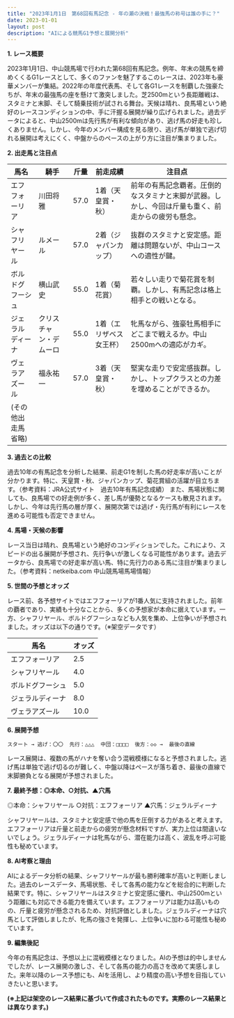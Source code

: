 ```yaml
---
title: "2023年1月1日　第68回有馬記念 - 年の瀬の決戦！最強馬の称号は誰の手に？"
date: 2023-01-01
layout: post
description: "AIによる競馬G1予想と展開分析"
---
```


**1. レース概要**

2023年1月1日、中山競馬場で行われた第68回有馬記念。例年、年末の競馬を締めくくるG1レースとして、多くのファンを魅了するこのレースは、2023年も豪華メンバーが集結。2022年の年度代表馬、そして各G1レースを制覇した強豪たちが、年末の最強馬の座を懸けて激突しました。芝2500mという長距離戦は、スタミナと末脚、そして騎乗技術が試される舞台。天候は晴れ、良馬場という絶好のレースコンディションの中、手に汗握る展開が繰り広げられました。過去データによると、中山2500mは先行馬が有利な傾向があり、逃げ馬の好走も珍しくありません。しかし、今年のメンバー構成を見る限り、逃げ馬が単独で逃げ切れる展開は考えにくく、中盤からのペースの上がり方に注目が集まりました。


**2. 出走馬と注目点**

| 馬名        | 騎手       | 斤量 | 前走成績    | 注目点                                                                   |
|-------------|-------------|-------|--------------|-------------------------------------------------------------------------|
| エフフォーリア | 川田将雅     | 57.0  | 1着（天皇賞・秋） | 前年の有馬記念覇者。圧倒的なスタミナと末脚が武器。しかし、今回は斤量も重く、前走からの疲労も懸念。 |
| シャフリヤール | ルメール     | 57.0  | 2着（ジャパンカップ）| 抜群のスタミナと安定感。距離は問題ないが、中山コースへの適性が鍵。                   |
| ボルドグフーシュ | 横山武史     | 55.0  | 1着（菊花賞）    | 若々しい走りで菊花賞を制覇。しかし、有馬記念は格上相手との戦いとなる。                     |
| ジェラルディーナ |  クリスチャン・デムーロ | 55.0  | 1着（エリザベス女王杯）| 牝馬ながら、強豪牡馬相手にどこまで戦えるか。中山2500mへの適応がカギ。                 |
| ヴェラアズール   |  福永祐一     | 57.0  | 3着（天皇賞・秋） | 堅実な走りで安定感抜群。しかし、トップクラスとの力差を埋めることができるか。             |
|(その他出走馬省略) |  |  |  |  |


**3. 過去との比較**

過去10年の有馬記念を分析した結果、前走G1を制した馬の好走率が高いことが分かります。特に、天皇賞・秋、ジャパンカップ、菊花賞組の活躍が目立ちます。（参考資料：JRA公式サイト　過去10年有馬記念成績）  また、馬場状態に関しても、良馬場での好走例が多く、差し馬が優勢となるケースも散見されます。しかし、今年は先行馬の層が厚く、展開次第では逃げ・先行馬が有利にレースを進める可能性も否定できません。


**4. 馬場・天候の影響**

レース当日は晴れ、良馬場という絶好のコンディションでした。これにより、スピードの出る展開が予想され、先行争いが激しくなる可能性があります。過去データから、良馬場での好走率が高い馬、特に先行力のある馬に注目が集まりました。（参考資料：netkeiba.com 中山競馬場馬場情報）


**5. 世間の予想とオッズ**

レース前、各予想サイトではエフフォーリアが1番人気に支持されました。前年の覇者であり、実績も十分なことから、多くの予想家が本命に据えています。一方、シャフリヤール、ボルドグフーシュなども人気を集め、上位争いが予想されました。オッズは以下の通りです。（※架空データです）

| 馬名        | オッズ |
|-------------|-------|
| エフフォーリア | 2.5  |
| シャフリヤール | 4.0  |
| ボルドグフーシュ | 5.0  |
| ジェラルディーナ | 8.0  |
| ヴェラアズール   | 10.0 |


**6. 展開予想**


```
スタート → 逃げ：〇〇  先行：△△△  中団：□□□□  後方：◇◇ →  最後の直線
```

レース展開は、複数の馬がハナを奪い合う混戦模様になると予想されました。逃げ馬は単独で逃げ切るのが難しく、中盤以降はペースが落ち着き、最後の直線で末脚勝負となる展開が予想されました。


**7. 最終予想：◎本命、○対抗、▲穴馬**

◎本命：シャフリヤール
○対抗：エフフォーリア
▲穴馬：ジェラルディーナ

シャフリヤールは、スタミナと安定感で他の馬を圧倒する力があると考えます。エフフォーリアは斤量と前走からの疲労が懸念材料ですが、実力上位は間違いないでしょう。ジェラルディーナは牝馬ながら、潜在能力は高く、波乱を呼ぶ可能性も秘めています。


**8. AI考察と理由**

AIによるデータ分析の結果、シャフリヤールが最も勝利確率が高いと判断しました。過去のレースデータ、馬場状態、そして各馬の能力などを総合的に判断した結果です。特に、シャフリヤールはスタミナと安定感に優れ、中山2500mという距離にも対応できる能力を備えています。エフフォーリアは能力は高いものの、斤量と疲労が懸念されるため、対抗評価としました。ジェラルディーナは穴馬として評価しましたが、牝馬の強さを発揮し、上位争いに加わる可能性も秘めています。


**9. 編集後記**

今年の有馬記念は、予想以上に混戦模様となりました。AIの予想は的中しませんでしたが、レース展開の激しさ、そして各馬の能力の高さを改めて実感しました。来年以降のレース予想にも、AIを活用し、より精度の高い予想を目指していきたいと思います。


**(※上記は架空のレース結果に基づいて作成されたものです。実際のレース結果とは異なります。)**
